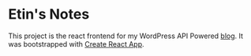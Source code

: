 # Etin's Notes
This project is the react frontend for my WordPress API Powered [blog](https://notes.etin.space).
It was bootstrapped with [Create React App](https://github.com/facebook/create-react-app).